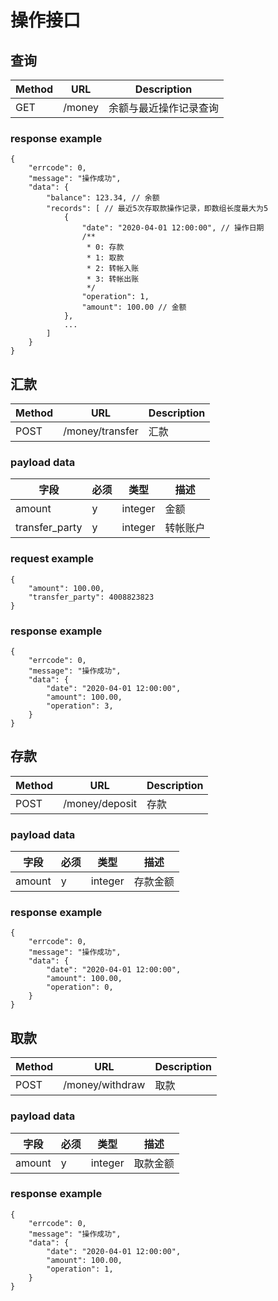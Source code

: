 # 操作接口

## 查询
| Method | URL    | Description            |
| ------ | ------ | ---------------------- |
| GET    | /money | 余额与最近操作记录查询 |

### response example
```jsonc
{
    "errcode": 0,
    "message": "操作成功",
    "data": {
        "balance": 123.34, // 余额
        "records": [ // 最近5次存取款操作记录，即数组长度最大为5
            {
                "date": "2020-04-01 12:00:00", // 操作日期
                /**
                 * 0: 存款
                 * 1: 取款
                 * 2: 转帐入账
                 * 3: 转帐出账
                 */
                "operation": 1,
                "amount": 100.00 // 金额
            },
            ...
        ]
    }
}
```

## 汇款
| Method | URL             | Description |
| ------ | --------------- | ----------- |
| POST   | /money/transfer | 汇款        |

### payload data

| 字段           | 必须 | 类型    | 描述     |
| -------------- | ---- | ------- | -------- |
| amount         | y    | integer | 金额     |
| transfer_party | y    | integer | 转帐账户 |

### request example
```jsonc
{
    "amount": 100.00,
    "transfer_party": 4008823823
}
```

### response example
```jsonc
{
    "errcode": 0,
    "message": "操作成功",
    "data": {
        "date": "2020-04-01 12:00:00",
        "amount": 100.00,
        "operation": 3,
    }
}
```

## 存款
| Method | URL            | Description |
| ------ | -------------- | ----------- |
| POST   | /money/deposit | 存款        |

### payload data

| 字段   | 必须 | 类型    | 描述     |
| ------ | ---- | ------- | -------- |
| amount | y    | integer | 存款金额 |

### response example
```jsonc
{
    "errcode": 0,
    "message": "操作成功",
    "data": {
        "date": "2020-04-01 12:00:00",
        "amount": 100.00,
        "operation": 0,
    }
}
```

## 取款
| Method | URL             | Description |
| ------ | --------------- | ----------- |
| POST   | /money/withdraw | 取款        |

### payload data

| 字段   | 必须 | 类型    | 描述     |
| ------ | ---- | ------- | -------- |
| amount | y    | integer | 取款金额 |

### response example
```jsonc
{
    "errcode": 0,
    "message": "操作成功",
    "data": {
        "date": "2020-04-01 12:00:00",
        "amount": 100.00,
        "operation": 1,
    }
}
```
